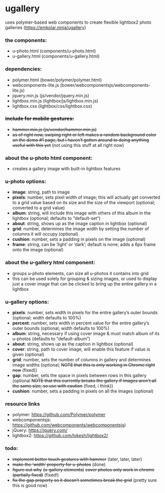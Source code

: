 # ugallery

uses polymer-based web components to create flexible lightbox2 photo galleries
(https://emkolar.ninja/ugallery)

### the components:
- u-photo.html (components/u-photo.html)
- u-gallery.html (components/u-gallery.html)

### dependencies: 
- polymer.html (bower/polymer/polymer.html)
- webcomponents-lite.js (bower/webcomponentsjs/webcomponents-lite.js)
- jquery.min.js (js/vendor/jquery.min.js)
- lightbox.min.js (lightbox/js/lightbox.min.js)
- lightbox.css (lightbox/css/lightbox.css)

### ~~include for mobile gestures:~~
- ~~hammer.min.js (js/vendor/hammer.min.js)~~
- ~~as of right now, swiping right or left makes a random background color on the demo #1 page, but i haven’t gotten around to doing anything useful with this yet~~ (not using this stuff at all right now)

### about the u-photo html component:
- creates a gallery image with built-in lightbox features

### u-photo options:
- <b>image</b>: string, path to image
- <b>pixels</b>: number, sets pixel width of image; this will actually get converted to a grid value based on its size and the size of the viewport (optional; converted to a grid value)
- <b>album</b>: string, will include this image with others of this album in the lightbox (optional; defaults to "default-set“)
- <b>about</b>: string, shows up as the image caption in lightbox (optional)
- <b>grid</b>: number, determines the image width by setting the number of columns it will occupy (optional)
- <b>cushion</b>: number, sets a padding in pixels on the image (optional)
- <b>frame</b>: string, can be ’light’ or ‘dark’; default is none; adds a 6px frame onto the image (optional)


### about the u-gallery html component:
- groups u-photo elements, can size all u-photos it contains into grid
- this can be used solely for grouping & sizing images, or used to display just a cover image that can be clicked to bring up the entire gallery in a lightbox

### u-gallery options:
- <b>pixels</b>: number, sets width in pixels for the entire gallery’s outer bounds (optional; width defaults to 100%)
- <b>percent</b>: number, sets width in percent value for the entire gallery’s outer bounds (optional; width defaults to 100%)
- <b>album</b>: string, necessary if using cover image & must match album of its u-photos (defaults to "default-album”)
- <b>about</b>: string, shows up as the caption in lightbox (optional)
- <b>cover</b>: string, path to cover image, will enable this feature if value is given (optional)
- <b>grid</b>: number, sets the number of columns in gallery and determines image widths (optional; ~~NOTE that this is only working in Chrome right now~~ (fixed))
- <b>gap</b>: number, sets the space in pixels between rows in this gallery (optional ~~NOTE that this currently breaks the gallery if images aren't all the same size, so use with caution~~ (fixed, i think))
- <b>cushion</b>: number, sets a padding in pixels on all the images (optional)

### resource links
- polymer: https://github.com/Polymer/polymer
- webcomponentsjs: https://github.com/webcomponents/webcomponentsjs)
- jQuery: https://jquery.com/
- lightbox2: https://github.com/lokesh/lightbox2/

### todo:
- ~~implement better touch gestures with hammer~~ (later, later, later)
- ~~make the ‘width’ property for u-photos~~ (done)
- ~~figure out why~~ ~~(u-gallery elements)~~ ~~cover photos only work in chrome (partially fixed)~~ (fixed!)
- ~~fix the gap property so it doesn’t sometimes break the grid~~ (pretty sure this is good now)
